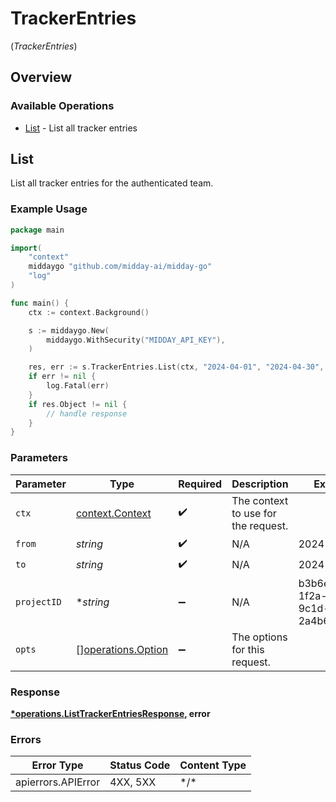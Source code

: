 # TrackerEntries
(*TrackerEntries*)

## Overview

### Available Operations

* [List](#list) - List all tracker entries

## List

List all tracker entries for the authenticated team.

### Example Usage

```go
package main

import(
	"context"
	middaygo "github.com/midday-ai/midday-go"
	"log"
)

func main() {
    ctx := context.Background()

    s := middaygo.New(
        middaygo.WithSecurity("MIDDAY_API_KEY"),
    )

    res, err := s.TrackerEntries.List(ctx, "2024-04-01", "2024-04-30", middaygo.String("b3b6e2c2-1f2a-4e3b-9c1d-2a4b6e2c21f2"))
    if err != nil {
        log.Fatal(err)
    }
    if res.Object != nil {
        // handle response
    }
}
```

### Parameters

| Parameter                                                | Type                                                     | Required                                                 | Description                                              | Example                                                  |
| -------------------------------------------------------- | -------------------------------------------------------- | -------------------------------------------------------- | -------------------------------------------------------- | -------------------------------------------------------- |
| `ctx`                                                    | [context.Context](https://pkg.go.dev/context#Context)    | :heavy_check_mark:                                       | The context to use for the request.                      |                                                          |
| `from`                                                   | *string*                                                 | :heavy_check_mark:                                       | N/A                                                      | 2024-04-01                                               |
| `to`                                                     | *string*                                                 | :heavy_check_mark:                                       | N/A                                                      | 2024-04-30                                               |
| `projectID`                                              | **string*                                                | :heavy_minus_sign:                                       | N/A                                                      | b3b6e2c2-1f2a-4e3b-9c1d-2a4b6e2c21f2                     |
| `opts`                                                   | [][operations.Option](../../models/operations/option.md) | :heavy_minus_sign:                                       | The options for this request.                            |                                                          |

### Response

**[*operations.ListTrackerEntriesResponse](../../models/operations/listtrackerentriesresponse.md), error**

### Errors

| Error Type         | Status Code        | Content Type       |
| ------------------ | ------------------ | ------------------ |
| apierrors.APIError | 4XX, 5XX           | \*/\*              |